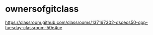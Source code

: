 # ownersofgitclass
https://classroom.github.com/classrooms/137167302-dscecs50-cpp-tuesday-classroom-50e4ce
